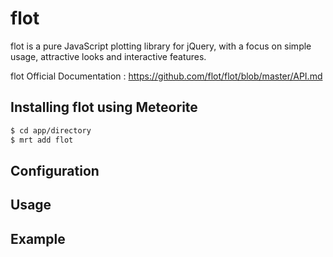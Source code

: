 flot
====

flot is a pure JavaScript plotting library for jQuery, with a focus on simple usage, attractive looks and interactive features.

flot Official Documentation : https://github.com/flot/flot/blob/master/API.md

## Installing flot using Meteorite

``` sh
$ cd app/directory
$ mrt add flot
```

## Configuration



## Usage



## Example
